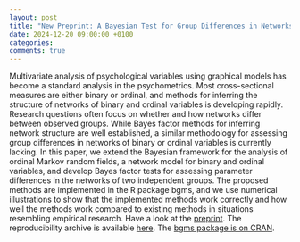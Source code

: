 ```yaml
---
layout: post
title: "New Preprint: A Bayesian Test for Group Differences in Networks of Binary and Ordinal Variables"
date: 2024-12-20 09:00:00 +0100
categories: 
comments: true
---
```


Multivariate analysis of psychological variables using graphical models has become a standard analysis in the psychometrics. Most cross-sectional measures are either binary or ordinal, and methods for inferring the structure of networks of binary and ordinal variables is developing rapidly. Research questions often focus on whether and how networks differ between observed groups. While Bayes factor methods for inferring network structure are well established, a similar methodology for assessing group differences in networks of binary or ordinal variables is currently lacking. In this paper, we extend the Bayesian framework for the analysis of ordinal Markov random fields, a network model for binary and ordinal variables, and develop Bayes factor tests for assessing parameter differences in the networks of two independent groups. The proposed methods are implemented in the R package bgms, and we use numerical illustrations to show that the implemented methods work correctly and how well the methods work compared to existing methods in situations resembling empirical research. Have a look at the [preprint](https://osf.io/preprints/osf/f4pk9). The reproducibility archive is available [here](https://osf.io/txhbp/?view_only=19e5c8ebaf164fd5af87f83029fe9b63). The [bgms package is on CRAN](https://cran.r-project.org/web/packages/bgms/index.html).
